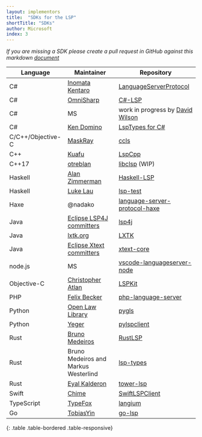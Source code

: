 ```yaml
---
layout: implementors
title:  "SDKs for the LSP"
shortTitle: "SDKs"
author: Microsoft
index: 3
---
```


*If you are missing a SDK please create a pull request in GitHub against this markdown [document](https://github.com/Microsoft/language-server-protocol/blob/gh-pages/_implementors/sdks.md)*

| Language | Maintainer | Repository |
|------|--------|----------|
| C# | [Inomata Kentaro](https://github.com/matarillo/) | [LanguageServerProtocol](https://github.com/matarillo/LanguageServerProtocol)|
| C# | [OmniSharp](http://www.omnisharp.net/) | [C#-LSP](https://github.com/OmniSharp/csharp-language-server-protocol)|
| C# | MS | work in progress by [David Wilson](https://github.com/daviwil)  |
| C# | [Ken Domino](https://github.com/kaby76) | [LspTypes for C#](https://github.com/kaby76/lsp-types) |
| C/C++/Objective-C | [MaskRay](https://github.com/MaskRay) | [ccls](https://github.com/MaskRay/ccls)|
| C++ | [Kuafu](https://github.com/kuafuwang) | [LspCpp](https://github.com/kuafuwang/LspCpp)|
| C++17 | [otreblan](https://github.com/otreblan) | [libclsp](https://github.com/otreblan/libclsp) (WIP)|
| Haskell | [Alan Zimmerman](https://github.com/alanz) | [Haskell-LSP](https://github.com/alanz/haskell-lsp)|
| Haskell | [Luke Lau](https://github.com/Bubba) | [lsp-test](https://github.com/Bubba/lsp-test)|
| Haxe | @nadako | [language-server-protocol-haxe](https://github.com/vshaxe/language-server-protocol-haxe)|
| Java | [Eclipse LSP4J committers](https://projects.eclipse.org/projects/technology.lsp4j/who) |  [lsp4j](https://github.com/eclipse/lsp4j) |
| Java | [lxtk.org](https://github.com/lxtk-org) | [LXTK](https://github.com/lxtk-org/lxtk) |
| Java | [Eclipse Xtext committers](https://projects.eclipse.org/projects/modeling.tmf.xtext/who) |  [xtext-core](https://github.com/eclipse/xtext-core) |
| node.js | MS | [vscode-languageserver-node](https://github.com/Microsoft/vscode-languageserver-node)  |
| Objective-C | [Christopher Atlan](https://twitter.com/catlan) | [LSPKit](https://github.com/catlan/LSPKit)|
| PHP | [Felix Becker](https://github.com/felixfbecker) | [php-language-server](https://github.com/felixfbecker/php-language-server)|
| Python | [Open Law Library](http://www.openlawlib.org/) | [pygls](https://github.com/openlawlibrary/pygls)|
| Python | [Yeger](https://github.com/yeger00) | [pylspclient](https://github.com/yeger00/pylspclient)|
| Rust | [Bruno Medeiros](https://github.com/bruno-medeiros) | [RustLSP](https://github.com/RustDT/RustLSP)|
| Rust | Bruno Medeiros and Markus Westerlind | [lsp-types](https://github.com/gluon-lang/lsp-types)
| Rust | [Eyal Kalderon](https://github.com/ebkalderon) | [tower-lsp](https://github.com/ebkalderon/tower-lsp)
| Swift | [Chime](https://twitter.com/chimehq) | [SwiftLSPClient](https://github.com/chimehq/SwiftLSPClient)|
| TypeScript | [TypeFox](https://www.typefox.io/) | [langium](https://github.com/langium/langium)|
| Go | [TobiasYin](https://github.com/TobiasYin/) | [go-lsp](https://github.com/TobiasYin/go-lsp/)|
{: .table .table-bordered .table-responsive}
